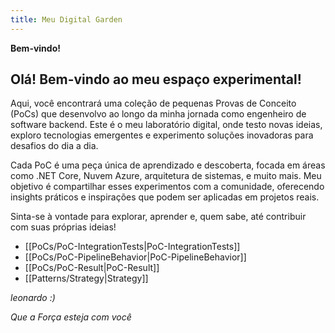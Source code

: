 ```yaml
---
title: Meu Digital Garden
---
```


**Bem-vindo!**


## Olá! Bem-vindo ao meu espaço experimental!
Aqui, você encontrará uma coleção de pequenas Provas de Conceito (PoCs) que desenvolvo ao longo da minha jornada como engenheiro de software backend. Este é o meu laboratório digital, onde testo novas ideias, exploro tecnologias emergentes e experimento soluções inovadoras para desafios do dia a dia.

Cada PoC é uma peça única de aprendizado e descoberta, focada em áreas como .NET Core, Nuvem Azure, arquitetura de sistemas, e muito mais. Meu objetivo é compartilhar esses experimentos com a comunidade, oferecendo insights práticos e inspirações que podem ser aplicadas em projetos reais.

Sinta-se à vontade para explorar, aprender e, quem sabe, até contribuir com suas próprias ideias!

- [[PoCs/PoC-IntegrationTests|PoC-IntegrationTests]]
- [[PoCs/PoC-PipelineBehavior|PoC-PipelineBehavior]]
- [[PoCs/PoC-Result|PoC-Result]]
- [[Patterns/Strategy|Strategy]]

*leonardo :)*

*Que a Força esteja com você*